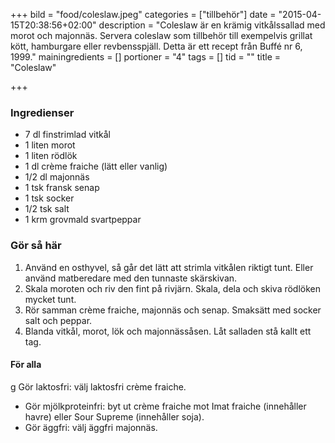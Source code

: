 +++
bild = "food/coleslaw.jpeg"
categories = ["tillbehör"]
date = "2015-04-15T20:38:56+02:00"
description = "Coleslaw är en krämig vitkålssallad med morot och majonnäs. Servera coleslaw som tillbehör till exempelvis grillat kött, hamburgare eller revbensspjäll. Detta är ett recept från Buffé nr 6, 1999."
mainingredients = []
portioner = "4"
tags = []
tid = ""
title = "Coleslaw"

+++

### Ingredienser
- 7 dl finstrimlad vitkål
- 1 liten morot
- 1 liten rödlök
- 1 dl crème fraiche (lätt eller vanlig)
- 1/2 dl majonnäs
- 1 tsk fransk senap
- 1 tsk socker
- 1/2 tsk salt
- 1 krm grovmald svartpeppar


### Gör så här
1. Använd en osthyvel, så går det lätt att strimla vitkålen riktigt tunt. Eller använd matberedare med den tunnaste skärskivan.
1. Skala moroten och riv den fint på rivjärn. Skala, dela och skiva rödlöken mycket tunt.
1. Rör samman crème fraiche, majonnäs och senap. Smaksätt med socker salt och peppar.
1. Blanda vitkål, morot, lök och majonnässåsen. Låt salladen stå kallt ett tag.

#### För alla
g Gör laktosfri: välj laktosfri crème fraiche.
- Gör mjölkproteinfri: byt ut crème fraiche mot Imat fraiche (innehåller havre) eller Sour Supreme (innehåller soja).
- Gör äggfri: välj äggfri majonnäs.
